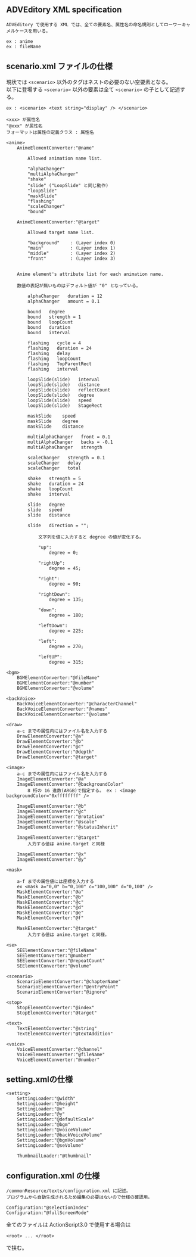 ## ADVEditory XML specification
	ADVEditory で使用する XML では、全ての要素名、属性名の命名規則としてローワーキャメルケースを用いる。

	ex : anime
	ex : fileName

## scenario.xml	ファイルの仕様

現状では `<scenario>` 以外のタグはネストの必要のない空要素となる。  
以下に登場する `<scenario>` 以外の要素は全て `<scenario>` の子として記述する。

	ex : <scenario> <text string="display" /> </scenario>

	<xxx> が属性名
	"@xxx" が属性名
	フォーマットは属性の定義クラス : 属性名
	
	<anime>
		AnimeElementConverter:"@name"
			
			Allowed animation name list.
				
			"alphaChanger"
			"multiAlphaChanger"
			"shake"
			"slide" ("LoopSlide" と同じ動作)
			"loopSlide"
			"maskSlide"
			"flashing"
			"scaleChanger"
			"bound"
	
		AnimeElementConverter:"@target"
	
			Allowed target name list.

			"background"	: (Layer index 0)
			"main"			: (Layer index 1)
			"middle"		: (Layer index 2)
			"front"			: (Layer index 3)
			
		
		Anime element's attribute list for each animation name.
		
		数値の表記が無いものはデフォルト値が "0" となっている。

			alphaChanger   duration = 12
			alphaChanger   amount = 0.1

			bound   degree
			bound   strength = 1
			bound   loopCount
			bound   duration
			bound   interval

			flashing   cycle = 4
			flashing   duration = 24
			flashing   delay
			flashing   loopCount
			flashing   TopParentRect
			flashing   interval

			loopSlide(slide)   interval
			loopSlide(slide)   distance
			loopSlide(slide)   reflectCount
			loopSlide(slide)   degree
			loopSlide(slide)   speed
			loopSlide(slide)   StageRect

			maskSlide    speed
			maskSlide    degree
			maskSlide    distance

			multiAlphaChanger   front = 0.1
			multiAlphaChanger   backs = -0.1
			multiAlphaChanger   strength

			scaleChanger   strength = 0.1
			scaleChanger   delay
			scaleChanger   total

			shake   strength = 5
			shake   duration = 24
			shake   loopCount
			shake   interval

			slide   degree
			slide   speed
			slide   distance

			slide   direction = "";

				文字列を値に入力すると degree の値が変化する。

				"up":
					degree = 0;

				"rightUp":
					degree = 45;

				"right":
					degree = 90;

				"rightDown":
					degree = 135;

				"down":
					degree = 180;

				"leftDown":
					degree = 225;

				"left":
					degree = 270;

				"leftUP":
					degree = 315;

	<bgm>
		BGMElementConverter:"@fileName"
		BGMElementConverter:"@number"
		BGMElementConverter:"@volume"

	<backVoice>
		BackVoiceElementConverter:"@characterChannel"
		BackVoiceElementConverter:"@names"
		BackVoiceElementConverter:"@volume"

	<draw>
		a-c までの属性内にはファイル名を入力する
		DrawElementConverter:"@a"
		DrawElementConverter:"@b"
		DrawElementConverter:"@c"
		DrawElementConverter:"@depth"
		DrawElementConverter:"@target"

	<image>
		a-c までの属性内にはファイル名を入力する
		ImageElementConverter:"@a"
		ImageElementConverter:"@backgroundColor"
			8 桁の 16 進数(ARGB)で指定する。 ex : <image backgroundColor="0xffffffff" />

		ImageElementConverter:"@b"
		ImageElementConverter:"@c"
		ImageElementConverter:"@rotation"
		ImageElementConverter:"@scale"
		ImageElementConverter:"@statusInherit"

		ImageElementConverter:"@target"
			入力する値は anime.target と同様

		ImageElementConverter:"@x"
		ImageElementConverter:"@y"

	<mask>

		a-f までの属性値には座標を入力する
		ex <mask a="0,0" b="0,100" c="100,100" d="0,100" />
		MaskElementConverter:"@a"
		MaskElementConverter:"@b"
		MaskElementConverter:"@c"
		MaskElementConverter:"@d"
		MaskElementConverter:"@e"
		MaskElementConverter:"@f"

		MaskElementConverter:"@target"
			入力する値は anime.target と同様。
	
	<se>
		SEElementConverter:"@fileName"
		SEElementConverter:"@number"
		SEElementConverter:"@repeatCount"
		SEElementConverter:"@volume"

	<scenario>
		ScenarioElementConverter:"@chapterName"
		ScenarioElementConverter:"@entryPoint"
		ScenarioElementConverter:"@ignore"

	<stop>
		StopElementConverter:"@index"
		StopElementConverter:"@target"

	<text>
		TextElementConverter:"@string"
		TextElementConverter:"@textAddition"

	<voice>
		VoiceElementConverter:"@channel"
		VoiceElementConverter:"@fileName"
		VoiceElementConverter:"@number"

## setting.xmlの仕様

	<setting>
		SettingLoader:"@width"
		SettingLoader:"@height"
		SettingLoader:"@x"
		SettingLoader:"@y"
		SettingLoader:"@defaultScale"
		SettingLoader:"@bgm"
		SettingLoader:"@voiceVolume"
		SettingLoader:"@backVoiceVolume"
		SettingLoader:"@bgmVolume"
		SettingLoader:"@seVolume"

		ThumbnailLoader:"@thumbnail"

## configuration.xml の仕様

	/commonResource/texts/configuration.xml に記述。
	プログラムから自動生成されるため編集の必要はないので仕様の確認用。

	Configuration:"@selectionIndex"
	Configuration:"@fullScreenMode"

全てのファイルは ActionScript3.0 で使用する場合は

	<root> ... </root>

で挟む。